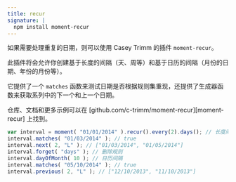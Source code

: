 ```yaml
---
title: recur
signature: |
  npm install moment-recur
---
```



如果需要处理重复的日期，则可以使用 Casey Trimm 的插件 `moment-recur`。

此插件将会允许你创建基于长度的间隔（天、周等）和基于日历的间隔（月份的日期、年份的月份等）。

它提供了一个 `matches` 函数来测试日期是否根据规则集重现，还提供了生成器函数来获取系列中的下一个和上一个日期。

仓库、文档和更多示例可以在 [github.com/c-trimm/moment-recur][moment-recur] 上找到。

```js
var interval = moment( "01/01/2014" ).recur().every(2).days(); // 长度间隔
interval.matches( "01/03/2014" ); // true
interval.next( 2, "L" ); // ["01/03/2014", "01/05/2014"]
interval.forget( "days" ); // 删除规则
interval.dayOfMonth( 10 ); // 日历间隔
interval.matches( "05/10/2014" ); // true
interval.previous( 2, "L" ); // ["12/10/2013", "11/10/2013"]
```
